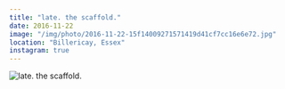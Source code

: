 ```yaml
---
title: "late. the scaffold."
date: 2016-11-22
image: "/img/photo/2016-11-22-15f14009271571419d41cf7cc16e6e72.jpg"
location: "Billericay, Essex"
instagram: true
---
```


![late. the scaffold.](/img/photo/2016-11-22-15f14009271571419d41cf7cc16e6e72.jpg)
